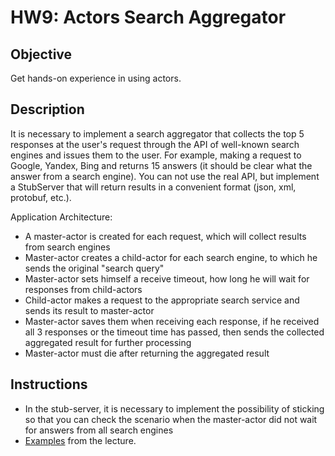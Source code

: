 # HW9: Actors Search Aggregator

## Objective

Get hands-on experience in using actors.

## Description

It is necessary to implement a search aggregator that collects the top 5 responses at the user's request through the API 
of well-known search engines and issues them to the user. For example, making a request to Google, Yandex, Bing and 
returns 15 answers (it should be clear what the answer from a search engine). You can not use the real API, but 
implement a StubServer that will return results in a convenient format (json, xml, protobuf, etc.).

Application Architecture:
- A master-actor is created for each request, which will collect results from search engines
- Master-actor creates a child-actor for each search engine, to which he sends the original "search query"
- Master-actor sets himself a receive timeout, how long he will wait for responses from child-actors
- Child-actor makes a request to the appropriate search service and sends its result to master-actor
- Master-actor saves them when receiving each response, if he received all 3 responses or the timeout time has passed, 
  then sends the collected aggregated result for further processing
- Master-actor must die after returning the aggregated result

## Instructions

- In the stub-server, it is necessary to implement the possibility of sticking so that you can check the scenario 
  when the master-actor did not wait for answers from all search engines
- [Examples](https://github.com/akirakozov/software-design/tree/master/java/akka) from the lecture.
